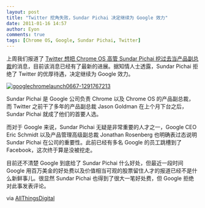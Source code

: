 ```yaml
---
layout: post
title: "Twitter 挖角失败，Sundar Pichai 决定继续为 Google 效力"
date: 2011-01-16 14:57
author: Eyon
comments: true
tags: [Chrome OS, Google, Sundar Pichai, Twitter]
---
```

上周我们报道了 [Twitter 想把 Chrome OS 高管 Sundar Pichai 挖过去当产品副总裁](http://www.chromi.org/archives/9889)的消息，目前该消息已经有了最新的进展。据知情人士透露，Sundar Pichai 拒绝了 Twitter 的优厚待遇，决定继续为 Google 效力。

<a href="http://img.chromi.org/2010/12/googlechromelaunch0667-1291767213.jpg">![](http://img.chromi.org/2010/12/googlechromelaunch0667-1291767213.jpg "googlechromelaunch0667-1291767213")</a>

Sundar Pichai 是 Google 公司负责 Chrome 以及 Chrome OS 的产品副总裁，而 Twitter 之前干了多年的产品副总裁 Jason Goldman 在上个月下台之后，Sundar Pichai 就成了他们的首要人选。

而对于 Google 来说，Sundar Pichai 无疑是非常重要的人才之一，Google CEO  Eric Schmidt 以及产品管理高级副总裁 Jonathan Rosenberg 也明确表过态说明 Sundar Pichai 在公司的重要性。此前已经有多名 Google 的员工跳槽到了 Facebook，这次终于算是没被挖走。

目前还不清楚 Google 到底给了 Sundar Pichai  什么好处，但最近一段时间 Google 用百万美金的好处费以及价值相当可观的股票留住人才的报道已经不是什么新鲜事儿。很显然 Sundar Pichai  也得到了很大一笔好处费，但 Google 拒绝对此事发表评论。

via [AllThingsDigital](http://networkeffect.allthingsd.com/20110114/google-holds-onto-product-vp-sundar-pichai-after-daring-twitter-talent-raid-attempt/)
